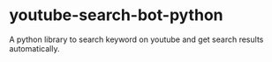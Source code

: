 # youtube-search-bot-python
A python library to search keyword on youtube and get search results automatically.

